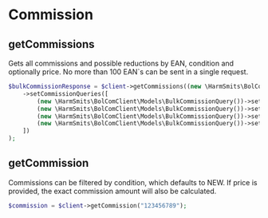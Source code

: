 # Commission

## getCommissions

Gets all commissions and possible reductions by EAN, condition and optionally price. No more than 100 EAN`s can be sent
in a single request.

```php
$bulkCommissionResponse = $client->getCommissions((new \HarmSmits\BolComClient\Models\BulkCommissionRequest())
    ->setCommissionQueries([
        (new \HarmSmits\BolComClient\Models\BulkCommissionQuery())->setEan("123456789"),
        (new \HarmSmits\BolComClient\Models\BulkCommissionQuery())->setEan("987654321"),
        (new \HarmSmits\BolComClient\Models\BulkCommissionQuery())->setEan("111111111"),
        (new \HarmSmits\BolComClient\Models\BulkCommissionQuery())->setEan("999999999"),
    ])
);
```

## getCommission

Commissions can be filtered by condition, which defaults to NEW. If price is provided, the exact commission amount will
also be calculated.

```php
$commission = $client->getCommission("123456789");
```
